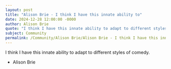 ```yaml
---
layout: post
title: "Alison Brie - I think I have this innate ability to"
date: 2024-12-28 12:00:00 -0000
author: Alison Brie
quote: "I think I have this innate ability to adapt to different styles of comedy."
subject: Community
permalink: /Community/Alison Brie/Alison Brie - I think I have this innate ability to
---
```


I think I have this innate ability to adapt to different styles of comedy.

- Alison Brie
